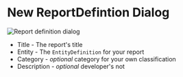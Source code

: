 # New ReportDefintion Dialog

![Report definition dialog](https://lh3.googleusercontent.com/-Yca3Gb2W81Y/VnU1ROUCn0I/AAAAAAAAKh8/onGan3ejUzw/s2048-Ic42/%25255BUNSET%25255D.png)

* Title - The report's title
* Entity - The `EntityDefinition` for your report
* Category - *optional* category for your own classification
* Description - *optional* developer's not
